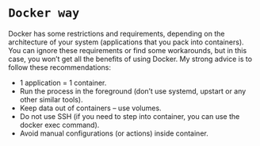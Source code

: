`Docker way`
=

Docker has some restrictions and requirements, depending on the architecture of your system (applications that you pack into containers). 
You can ignore these requirements or find some workarounds, but in this case, you won’t get all the benefits of using Docker. 
My strong advice is to follow these recommendations:

- 1 application = 1 container.
- Run the process in the foreground (don’t use systemd, upstart or any other similar tools).
- Keep data out of containers – use volumes.
- Do not use SSH (if you need to step into container, you can use the docker exec command).
- Avoid manual configurations (or actions) inside container.


